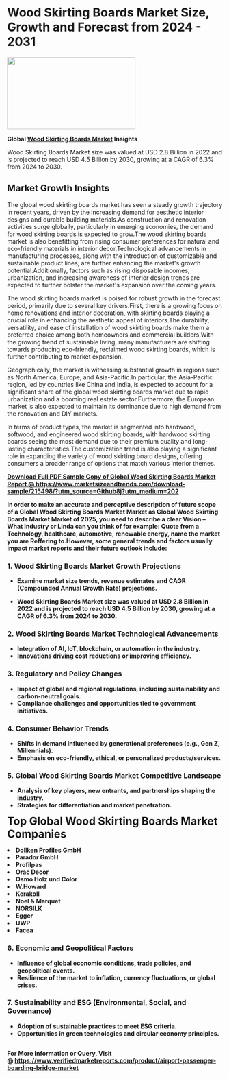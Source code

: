 <H1>Wood Skirting Boards Market Size, Growth and Forecast from 2024 - 2031</H1><img class="aligncenter size-medium wp-image-584254" src="https://thirdeyenews.in/wp-content/uploads/2024/09/Global-Market-Research-300x168.jpeg" alt="" width="300" height="168" /><p><strong>Global&nbsp;<a href="https://www.marketsizeandtrends.com/download-sample/215498/?utm_source=Github8j?utm_medium=202">Wood Skirting Boards Market</a> Insights</strong></p><p>Wood Skirting Boards Market size was valued at USD 2.8 Billion in 2022 and is projected to reach USD 4.5 Billion by 2030, growing at a CAGR of 6.3% from 2024 to 2030.</p><p><h2>Market Growth Insights</h2> <p>The global wood skirting boards market has seen a steady growth trajectory in recent years, driven by the increasing demand for aesthetic interior designs and durable building materials.As construction and renovation activities surge globally, particularly in emerging economies, the demand for wood skirting boards is expected to grow.The wood skirting boards market is also benefitting from rising consumer preferences for natural and eco-friendly materials in interior decor.Technological advancements in manufacturing processes, along with the introduction of customizable and sustainable product lines, are further enhancing the market's growth potential.Additionally, factors such as rising disposable incomes, urbanization, and increasing awareness of interior design trends are expected to further bolster the market's expansion over the coming years.</p> <p><strong><a href="#"></a></strong></p> <p>The wood skirting boards market is poised for robust growth in the forecast period, primarily due to several key drivers.First, there is a growing focus on home renovations and interior decoration, with skirting boards playing a crucial role in enhancing the aesthetic appeal of interiors.The durability, versatility, and ease of installation of wood skirting boards make them a preferred choice among both homeowners and commercial builders.With the growing trend of sustainable living, many manufacturers are shifting towards producing eco-friendly, reclaimed wood skirting boards, which is further contributing to market expansion.</p> <p>Geographically, the market is witnessing substantial growth in regions such as North America, Europe, and Asia-Pacific.In particular, the Asia-Pacific region, led by countries like China and India, is expected to account for a significant share of the global wood skirting boards market due to rapid urbanization and a booming real estate sector.Furthermore, the European market is also expected to maintain its dominance due to high demand from the renovation and DIY markets.</p> <p>In terms of product types, the market is segmented into hardwood, softwood, and engineered wood skirting boards, with hardwood skirting boards seeing the most demand due to their premium quality and long-lasting characteristics.The customization trend is also playing a significant role in expanding the variety of wood skirting board designs, offering consumers a broader range of options that match various interior themes.</p> <p><strong><a href="#"></p><p><span class=""><strong>Download Full PDF Sample Copy of Global Wood Skirting Boards Market Report</strong> @ <a href="https://www.marketsizeandtrends.com/download-sample/215498/?utm_source=Github8j?utm_medium=202" target="_blank">https://www.marketsizeandtrends.com/download-sample/215498/?utm_source=Github8j?utm_medium=202</a></span></p><p>In order to make an accurate and perceptive description of future scope of a Global&nbsp;Wood Skirting Boards Market Market as Global&nbsp;Wood Skirting Boards Market Market of 2025, you need to describe a clear Vision &ndash; What Industry or Linda can you think of for example: Quote from a Technology, healthcare, automotive, renewable energy, name the market you are Reffering to.However, some general trends and factors usually impact market reports and their future outlook include:</p><h3>1.&nbsp;<strong>Wood Skirting Boards Market Growth Projections</strong></h3><ul><li>Examine market size trends, revenue estimates and CAGR (Compounded Annual Growth Rate) projections.</li><li><p>Wood Skirting Boards Market size was valued at USD 2.8 Billion in 2022 and is projected to reach USD 4.5 Billion by 2030, growing at a CAGR of 6.3% from 2024 to 2030.</p></li></ul><h3>2.&nbsp;<strong>Wood Skirting Boards Market Technological Advancements</strong></h3><ul><li>Integration of AI, IoT, blockchain, or automation in the industry.</li><li>Innovations driving cost reductions or improving efficiency.</li></ul><h3>3.&nbsp;<strong>Regulatory and Policy Changes</strong></h3><ul><li>Impact of global and regional regulations, including sustainability and carbon-neutral goals.</li><li>Compliance challenges and opportunities tied to government initiatives.</li></ul><h3>4.&nbsp;<strong>Consumer Behavior Trends</strong></h3><ul><li>Shifts in demand influenced by generational preferences (e.g., Gen Z, Millennials).</li><li>Emphasis on eco-friendly, ethical, or personalized products/services.</li></ul><h3>5.&nbsp;<strong>Global Wood Skirting Boards Market Competitive Landscape</strong></h3><ul><li>Analysis of key players, new entrants, and partnerships shaping the industry.</li><li>Strategies for differentiation and market penetration.</li></ul><p data-pm-slice="1 1 []"><span style="color: inherit; font-family: inherit; font-size: 25px;">Top Global Wood Skirting Boards Market Companies</span></p><div class="" data-test-id=""><p><li>Dollken Profiles GmbH</li><li> Parador GmbH</li><li> Profilpas</li><li> Orac Decor</li><li> Osmo Holz und Color</li><li> W.Howard</li><li> Kerakoll</li><li> Noel & Marquet</li><li> NORSILK</li><li> Egger</li><li> UWP</li><li> Facea</li></p></div><h3>6.&nbsp;<strong>Economic and Geopolitical Factors</strong></h3><ul><li>Influence of global economic conditions, trade policies, and geopolitical events.</li><li>Resilience of the market to inflation, currency fluctuations, or global crises.</li></ul><h3>7.&nbsp;<strong>Sustainability and ESG (Environmental, Social, and Governance)</strong></h3><ul><li>Adoption of sustainable practices to meet ESG criteria.</li><li>Opportunities in green technologies and circular economy principles.</li></ul><h2><strong style="font-size: 14px;">For More Information or Query, Visit @&nbsp;</strong><a style="background-color: #ffffff; font-size: 14px;" href="https://www.marketsizeandtrends.com/report/wood-skirting-boards-market/" target="_blank">https://www.verifiedmarketreports.com/product/airport-passenger-boarding-bridge-market</a></h2>